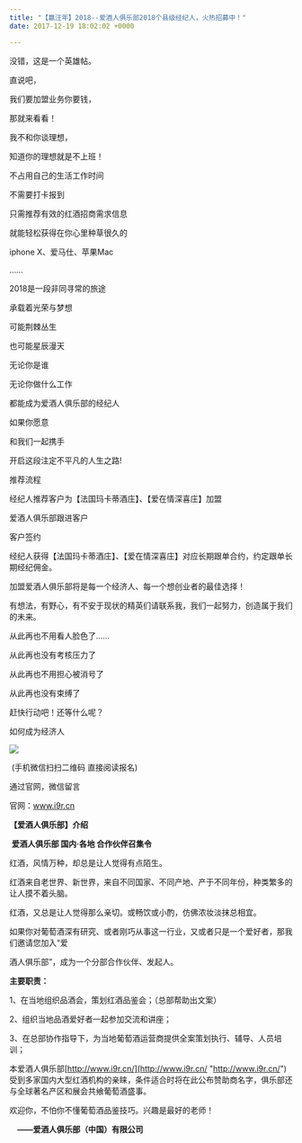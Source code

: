 ```yaml
---
title: "【赢汪年】2018--爱酒人俱乐部2018个县级经纪人，火热招募中！"
date: 2017-12-19 18:02:02 +0000

---
```

没错，这是一个英雄帖。

直说吧，

我们要加盟业务你要钱，

那就来看看！

我不和你谈理想，

知道你的理想就是不上班！

不占用自己的生活工作时间

不需要打卡报到

只需推荐有效的红酒招商需求信息

就能轻松获得在你心里种草很久的

iphone X、爱马仕、苹果Mac

……

2018是一段非同寻常的旅途

承载着光荣与梦想

可能荆棘丛生

也可能星辰漫天

无论你是谁

无论你做什么工作

都能成为爱酒人俱乐部的经纪人

如果你愿意

和我们一起携手

开启这段注定不平凡的人生之路!

推荐流程

经纪人推荐客户为【法国玛卡蒂酒庄】、【爱在情深喜庄】加盟

>>>

爱酒人俱乐部跟进客户

>>>

客户签约

>>>

经纪人获得【法国玛卡蒂酒庄】、【爱在情深喜庄】对应长期跟单合约，约定跟单长期经纪佣金。

加盟爱酒人俱乐部将是每一个经济人、每一个想创业者的最佳选择！

有想法，有野心，有不安于现状的精英们请联系我，我们一起努力，创造属于我们的未来。

从此再也不用看人脸色了......

从此再也没有考核压力了

从此再也不用担心被消号了

从此再也没有束缚了

赶快行动吧！还等什么呢？

如何成为经济人

![](/uploads/2018/02/09/qrcode-20171219.png)

 (手机微信扫扫二维码 直接阅读报名) 

通过官网，微信留言

官网：www.i9r.cn

**【爱酒人俱乐部】介绍**

 **爱酒人俱乐部 国内·各地 合作伙伴召集令**

红酒，风情万种，却总是让人觉得有点陌生。

红酒来自老世界、新世界，来自不同国家、不同产地、产于不同年份，种类繁多的让人摸不着头脑。

红酒，又总是让人觉得那么亲切。或畅饮或小酌，仿佛浓妆淡抹总相宜。

如果你对葡萄酒深有研究、或者刚巧从事这一行业，又或者只是一个爱好者，那我们邀请您加入“爱

酒人俱乐部”，成为一个分部合作伙伴、发起人。

**主要职责：**

1、在当地组织品酒会，策划红酒品鉴会；（总部帮助出文案）

2、组织当地品酒爱好者一起参加交流和讲座；

3、在总部协作指导下，为当地葡萄酒运营商提供全案策划执行、辅导、人员培训；

本爱酒人俱乐部[http://www.i9r.cn/](http://www.i9r.cn/ "http://www.i9r.cn/") 受到多家国内大型红酒机构的亲睐，条件适合时将在此公布赞助商名字，俱乐部还与全球著名产区和展会共飨葡萄酒盛事。

欢迎你，不怕你不懂葡萄酒品鉴技巧。兴趣是最好的老师！

　**——爱酒人俱乐部（中国）有限公司**